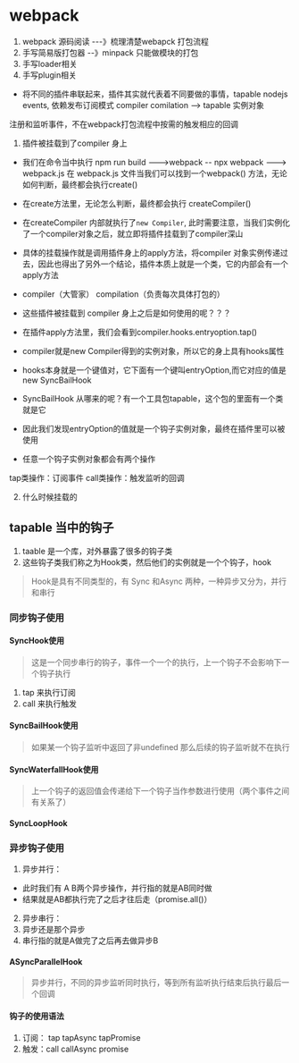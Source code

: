 # webpack
1. webpack 源码阅读 ---》梳理清楚webapck 打包流程
2. 手写简易版打包器 --》minpack 只能做模块的打包
3. 手写loader相关
4. 手写plugin相关

- 将不同的插件串联起来，插件其实就代表着不同要做的事情，tapable
nodejs events, 依赖发布订阅模式
compiler comilation --> tapable 实例对象

注册和监听事件，不在webpack打包流程中按需的触发相应的回调

1. 插件被挂载到了compiler 身上
 - 我们在命令当中执行 npm run build --->webpack -- npx webpack ---> webpack.js
  在 webpack.js 文件当我们可以找到一个webpack() 方法，无论如何判断，最终都会执行create()
  - 在create方法里，无论怎么判断，最终都会执行 createCompiler()
  - 在createCompiler 内部就执行了`new Compiler`, 此时需要注意，当我们实例化了一个compiler对象之后，就立即将插件挂载到了compiler深山
  - 具体的挂载操作就是调用插件身上的apply方法，将compiler 对象实例传递过去，因此也得出了另外一个结论，插件本质上就是一个类，它的内部会有一个apply方法
  - compiler（大管家） compilation（负责每次具体打包的）
  - 这些插件被挂载到 compiler 身上之后是如何使用的呢？？？

  - 在插件apply方法里，我们会看到compiler.hooks.entryoption.tap()
   - compiler就是new Compiler得到的实例对象，所以它的身上具有hooks属性
   - hooks本身就是一个键值对，它下面有一个键叫entryOption,而它对应的值是new SyncBailHook
   - SyncBailHook 从哪来的呢？有一个工具包tapable，这个包的里面有一个类就是它
   - 因此我们发现entryOption的值就是一个钩子实例对象，最终在插件里可以被使用
   - 任意一个钩子实例对象都会有两个操作

   tap类操作：订阅事件
   call类操作：触发监听的回调

 2. 什么时候挂载的

## tapable 当中的钩子
1. taable 是一个库，对外暴露了很多的钩子类
2. 这些钩子类我们称之为Hook类，然后他们的实例就是一个个钩子，hook
> Hook是具有不同类型的，有 Sync 和Async 两种，一种异步又分为，并行和串行

### 同步钩子使用
#### SyncHook使用
> 这是一个同步串行的钩子，事件一个一个的执行，上一个钩子不会影响下一个钩子执行
1. tap 来执行订阅
2. call 来执行触发
#### SyncBailHook使用
> 如果某一个钩子监听中返回了非undefined 那么后续的钩子监听就不在执行
#### SyncWaterfallHook使用
> 上一个钩子的返回值会传递给下一个钩子当作参数进行使用（两个事件之间有关系了）
#### SyncLoopHook
### 异步钩子使用
1. 异步并行：
  - 此时我们有 A B两个异步操作，并行指的就是AB同时做
  - 结果就是AB都执行完了之后才往后走（promise.all()）
2. 异步串行：
 1. 异步还是那个异步
 2. 串行指的就是A做完了之后再去做异步B
#### ASyncParallelHook
> 异步并行，不同的异步监听同时执行，等到所有监听执行结束后执行最后一个回调
#### 钩子的使用语法
1. 订阅： tap tapAsync tapPromise
2. 触发：call callAsync promise